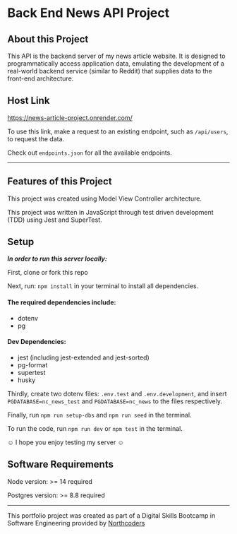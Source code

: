 # Back End News API Project

## About this Project

This API is the backend server of my news article website. It is designed to programmatically access application data, emulating the development of a real-world backend service (similar to Reddit) that supplies data to the front-end architecture.

## Host Link

https://news-article-project.onrender.com/

To use this link, make a request to an existing endpoint, such as `/api/users`, to request the data.

Check out `endpoints.json` for all the available endpoints.

---

## Features of this Project

This project was created using Model View Controller architecture.

This project was written in JavaScript through test driven development (TDD) using Jest and SuperTest.

## Setup

**_In order to run this server locally:_**

First, clone or fork this repo

Next, run: `npm install` in your terminal to install all dependencies. 

#### The required dependencies include:

 - dotenv
 - pg

#### Dev Dependencies:
 - jest (including jest-extended and jest-sorted)
 - pg-format
 - supertest
 - husky

Thirdly, create two dotenv files: `.env.test` and `.env.development`, and insert `PGDATABASE=nc_news_test` and `PGDATABASE=nc_news` to the files respectively.

Finally, run `npm run setup-dbs` and `npm run seed` in the terminal.

To run the code, run `npm run dev` or `npm test` in the terminal.

☺ I hope you enjoy testing my server ☺

## Software Requirements
Node version: >= 14 required

Postgres version: >= 8.8 required

---

This portfolio project was created as part of a Digital Skills Bootcamp in Software Engineering provided by [Northcoders](https://northcoders.com/)